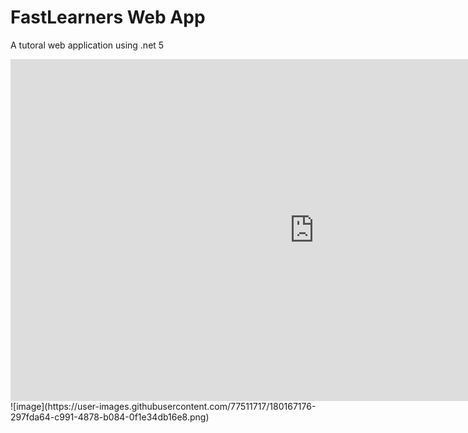 # FastLearners Web App
 A tutoral web application using .net 5
 
<iframe width="972" height="547" src="https://www.youtube.com/embed/d0IBWnuCqC4" title="I Made a Web Application using .Net 5!" frameborder="0" allow="accelerometer; autoplay; clipboard-write; encrypted-media; gyroscope; picture-in-picture" allowfullscreen></iframe>
![image](https://user-images.githubusercontent.com/77511717/180167176-297fda64-c991-4878-b084-0f1e34db16e8.png)
